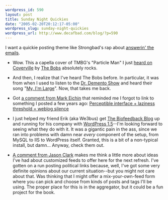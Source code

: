 ```yaml
--- 
wordpress_id: 590
layout: post
title: Sunday Night Quickies
date: "2005-02-20T20:12:17-05:00"
wordpress_slug: sunday-night-quickies
wordpress_url: http://www.decafbad.com/blog/?p=590
---
```

I want a quickie posting theme like Strongbad's rap about [answerin' the emails][emails].

[emails]: http://www.homestarrunner.com/sbemail.html

* Wow.  This a capella cover of TMBG's "Particle Man" I just [heard on Coverville][cover] by [The Bobs][bobs] absolutely rocks.

[cover]:http://www.coverville.com/archives/2005/02/coverville_53_a.html
[bobs]:http://www.bobs.com/cover.html

* And then, I realize that I've heard The Bobs before.  In particular, it was from when I used to listen to the [Dr. Demento Show][demento] and heard their song "[My, I'm Large][large]".  Now, that takes me back.

[demento]:http://www.drdemento.com/
[large]:http://www.bobs.com/mil.html
 
* Got [a comment from Mark Eichin][markcomment] that reminded me I forgot to link to something I posted a few years ago: [Perceptible interface + laziness threshold = weblog silence][lazy]

[lazy]:http://www.decafbad.com/blog/2002/03/26/oooofa
[markcomment]:http://www.decafbad.com/blog/2005/02/19/writing_no_things_of_epic_import#comment-4326

* I just helped my friend Erik (aka We3bus) get [The Biofeedback Blog][bfb] up and running for his company with [WordPress 1.5][wp]--I'm looking forward to seeing what they do with it.  It was a gigantic pain in the ass, since we ran into problems with damn near *every* component of the setup, from MySQL to IIS to WordPress itself.  Granted, this is a bit of a non-typical install, but damn...  Anyway, check them out.

[wp]: http://www.wordpress.org
[bfb]: http://www.bio-medical.com/blog/

* [A comment from Jason Clark][jcc] makes me think a little more about ideas I've had about customized feeds to offer here for the next refresh.  I've gotten on a run posting political links because, well, I've got some very definite opinions about our current situation--but you might not care about that.  Was thinking that I might offer a mix-your-own-feed form where you can pick and choose from kinds of posts and tags I'll be using.  The proper place for this is in the aggregator, but it could be a fun project for the book.

[jcc]:http://www.decafbad.com/blog/2005/02/19/tonights_items_of_little_import#comment-4323
